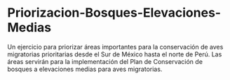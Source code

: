 # Priorizacion-Bosques-Elevaciones-Medias
Un ejercicio para priorizar áreas importantes para la conservación de aves migratorias prioritarias desde el Sur de México hasta el norte de Perú.
Las áreas servirán para la implementación del Plan de Conservación de bosques a elevaciones medias para aves migratorias.
